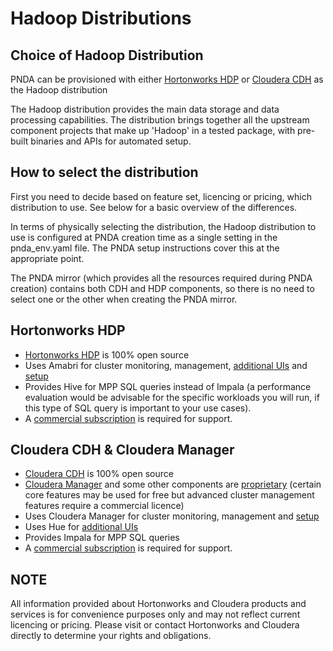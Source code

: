 # Hadoop Distributions

## Choice of Hadoop Distribution
PNDA can be provisioned with either [Hortonworks HDP](https://hortonworks.com/products/data-center/hdp/) or [Cloudera CDH](https://www.cloudera.com/products/open-source/apache-hadoop/key-cdh-components.html) as the Hadoop distribution

The Hadoop distribution provides the main data storage and data processing capabilities. The distribution brings together all the upstream component projects that make up 'Hadoop' in a tested package, with pre-built binaries and APIs for automated setup.

## How to select the distribution
First you need to decide based on feature set, licencing or pricing, which distribution to use. See below for a basic overview of the differences.

In terms of physically selecting the distribution, the Hadoop distribution to use is configured at PNDA creation time as a single setting in the pnda_env.yaml file. The PNDA setup instructions cover this at the appropriate point.

The PNDA mirror (which provides all the resources required during PNDA creation) contains both CDH and HDP components, so there is no need to select one or the other when creating the PNDA mirror.

## Hortonworks HDP
 - [Hortonworks HDP](https://hortonworks.com/products/data-center/hdp/) is 100% open source
 - Uses Amabri for cluster monitoring, management, [additional UIs](https://docs.hortonworks.com/HDPDocuments/Ambari-2.5.1.0/bk_ambari-views/content/ch_understanding_ambari_views.html) and [setup](https://cwiki.apache.org/confluence/display/AMBARI/Blueprints)
 - Provides Hive for MPP SQL queries instead of Impala (a performance evaluation would be advisable for the specific workloads you will run, if this type of SQL query is important to your use cases).
 - A [commercial subscription](https://hortonworks.com/services/support/enterprise/) is required for support.

## Cloudera CDH & Cloudera Manager
 - [Cloudera CDH](https://www.cloudera.com/products/open-source/apache-hadoop/key-cdh-components.html) is 100% open source
 - [Cloudera Manager](https://www.cloudera.com/products/product-components/cloudera-manager.html) and some other components are [proprietary](https://www.cloudera.com/content/dam/www/static/documents/datasheets/cloudera-enterprise-datasheet.pdf) (certain core features may be used for free but advanced cluster management features require a commercial licence)
 - Uses Cloudera Manager for cluster monitoring, management and [setup](https://cloudera.github.io/cm_api/)
 - Uses Hue for [additional UIs](http://gethue.com/)
 - Provides Impala for MPP SQL queries
 - A [commercial subscription](https://www.cloudera.com/more/services-and-support.html) is required for support.

## NOTE 

All information provided about Hortonworks and Cloudera products and services is for convenience purposes only and may not reflect current licencing or pricing. Please visit or contact Hortonworks and Cloudera directly to determine your rights and obligations.
